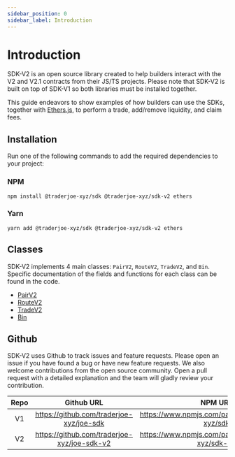 ```yaml
---
sidebar_position: 0
sidebar_label: Introduction
---
```


# Introduction

SDK-V2 is an open source library created to help builders interact with the V2 and V2.1 contracts from their JS/TS projects. Please note that SDK-V2 is built on top of SDK-V1 so both libraries must be installed together. 

This guide endeavors to show examples of how builders can use the SDKs, together with [Ethers.js](https://docs.ethers.io/v5/), to perform a trade, add/remove liquidity, and claim fees.

## Installation

Run one of the following commands to add the required dependencies to your project:

### NPM
```
npm install @traderjoe-xyz/sdk @traderjoe-xyz/sdk-v2 ethers
```

### Yarn
```
yarn add @traderjoe-xyz/sdk @traderjoe-xyz/sdk-v2 ethers
```

## Classes
SDK-V2 implements 4 main classes: `PairV2`, `RouteV2`, `TradeV2`, and `Bin`. Specific documentation of the fields and functions for each class can be found in the code.

* [PairV2](https://github.com/traderjoe-xyz/joe-sdk-v2/blob/main/src/v2entities/pair.ts)
* [RouteV2](https://github.com/traderjoe-xyz/joe-sdk-v2/blob/main/src/v2entities/route.ts)
* [TradeV2](https://github.com/traderjoe-xyz/joe-sdk-v2/blob/main/src/v2entities/trade.ts)
* [Bin](https://github.com/traderjoe-xyz/joe-sdk-v2/blob/main/src/v2entities/bin.ts)

## Github
SDK-V2 uses Github to track issues and feature requests. Please open an issue if you have found a bug or have new feature requests. We also welcome contributions from the open source community. Open a pull request with a detailed explanation and the team will gladly review your contribution.

| Repo | Github URL |  NPM URL |
| :-------: | :----: | :----: |
| V1 | https://github.com/traderjoe-xyz/joe-sdk | https://www.npmjs.com/package/@traderjoe-xyz/sdk |
| V2 | https://github.com/traderjoe-xyz/joe-sdk-v2 |  https://www.npmjs.com/package/@traderjoe-xyz/sdk-v2 |

